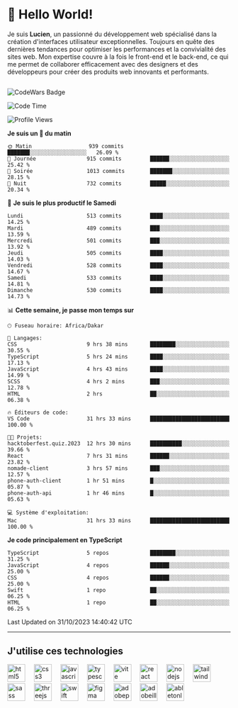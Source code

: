 # 👋 Hello World!

Je suis **Lucien**, un passionné du développement web spécialisé dans la création d'interfaces utilisateur exceptionnelles. Toujours en quête des dernières tendances pour optimiser les performances et la convivialité des sites web. Mon expertise couvre à la fois le front-end et le back-end, ce qui me permet de collaborer efficacement avec des designers et des développeurs pour créer des produits web innovants et performants.

##

![CodeWars Badge](https://www.codewars.com/users/xyhomi3/badges/small)

<!--START_SECTION:waka-->
![Code Time](http://img.shields.io/badge/Code%20Time-164%20hrs%2031%20mins-blue)

![Profile Views](http://img.shields.io/badge/Vues%20du%20profil-0-blue)

**Je suis un 🐤 du matin** 

```text
🌞 Matin                  939 commits         ███████░░░░░░░░░░░░░░░░░░   26.09 % 
🌆 Journée                915 commits         ██████░░░░░░░░░░░░░░░░░░░   25.42 % 
🌃 Soirée                 1013 commits        ███████░░░░░░░░░░░░░░░░░░   28.15 % 
🌙 Nuit                   732 commits         █████░░░░░░░░░░░░░░░░░░░░   20.34 % 
```
📅 **Je suis le plus productif le Samedi** 

```text
Lundi                    513 commits         ████░░░░░░░░░░░░░░░░░░░░░   14.25 % 
Mardi                    489 commits         ███░░░░░░░░░░░░░░░░░░░░░░   13.59 % 
Mercredi                 501 commits         ███░░░░░░░░░░░░░░░░░░░░░░   13.92 % 
Jeudi                    505 commits         ████░░░░░░░░░░░░░░░░░░░░░   14.03 % 
Vendredi                 528 commits         ████░░░░░░░░░░░░░░░░░░░░░   14.67 % 
Samedi                   533 commits         ████░░░░░░░░░░░░░░░░░░░░░   14.81 % 
Dimanche                 530 commits         ████░░░░░░░░░░░░░░░░░░░░░   14.73 % 
```


📊 **Cette semaine, je passe mon temps sur** 

```text
🕑︎ Fuseau horaire: Africa/Dakar

💬 Langages: 
CSS                      9 hrs 38 mins       ████████░░░░░░░░░░░░░░░░░   30.55 % 
TypeScript               5 hrs 24 mins       ████░░░░░░░░░░░░░░░░░░░░░   17.13 % 
JavaScript               4 hrs 43 mins       ████░░░░░░░░░░░░░░░░░░░░░   14.99 % 
SCSS                     4 hrs 2 mins        ███░░░░░░░░░░░░░░░░░░░░░░   12.78 % 
HTML                     2 hrs               ██░░░░░░░░░░░░░░░░░░░░░░░   06.38 % 

🔥 Éditeurs de code: 
VS Code                  31 hrs 33 mins      █████████████████████████   100.00 % 

🐱‍💻 Projets: 
hacktoberfest.quiz.2023  12 hrs 30 mins      ██████████░░░░░░░░░░░░░░░   39.66 % 
React                    7 hrs 31 mins       ██████░░░░░░░░░░░░░░░░░░░   23.82 % 
nomade-client            3 hrs 57 mins       ███░░░░░░░░░░░░░░░░░░░░░░   12.57 % 
phone-auth-client        1 hr 51 mins        █░░░░░░░░░░░░░░░░░░░░░░░░   05.87 % 
phone-auth-api           1 hr 46 mins        █░░░░░░░░░░░░░░░░░░░░░░░░   05.63 % 

💻 Système d'exploitation: 
Mac                      31 hrs 33 mins      █████████████████████████   100.00 % 
```

**Je code principalement en TypeScript** 

```text
TypeScript               5 repos             ████████░░░░░░░░░░░░░░░░░   31.25 % 
JavaScript               4 repos             ██████░░░░░░░░░░░░░░░░░░░   25.00 % 
CSS                      4 repos             ██████░░░░░░░░░░░░░░░░░░░   25.00 % 
Swift                    1 repo              ██░░░░░░░░░░░░░░░░░░░░░░░   06.25 % 
HTML                     1 repo              ██░░░░░░░░░░░░░░░░░░░░░░░   06.25 % 
```




 Last Updated on 31/10/2023 14:40:42 UTC
<!--END_SECTION:waka-->
---

## J'utilise ces technologies

<div align="left">
  <img src="https://skillicons.dev/icons?i=html" height="40" alt="html5 logo"  />
  <img width="12" />
  <img src="https://skillicons.dev/icons?i=css" height="40" alt="css3 logo"  />
  <img width="12" />
  <img src="https://skillicons.dev/icons?i=js" height="40" alt="javascript logo"  />
  <img width="12" />
  <img src="https://skillicons.dev/icons?i=ts" height="40" alt="typescript logo"  />
  <img width="12" />
  <img src="https://skillicons.dev/icons?i=vite" height="40" alt="vite logo"  />
  <img width="12" />
  <img src="https://skillicons.dev/icons?i=react" height="40" alt="react logo"  />
  <img width="12" />
  <img src="https://cdn.jsdelivr.net/gh/devicons/devicon/icons/nodejs/nodejs-original.svg" height="40" alt="nodejs logo"  />
  <img width="12" />
  <img src="https://skillicons.dev/icons?i=tailwind" height="40" alt="tailwindcss logo"  />
  <img width="12" />
  <img src="https://skillicons.dev/icons?i=sass" height="40" alt="sass logo"  />
  <img width="12" />
  <img src="https://skillicons.dev/icons?i=threejs" height="40" alt="threejs logo"  />
  <img width="12" />
  <img src="https://skillicons.dev/icons?i=swift" height="40" alt="swift logo"  />
  <img width="12" />
  <img src="https://skillicons.dev/icons?i=figma" height="40" alt="figma logo"  />
  <img width="12" />
  <img src="https://skillicons.dev/icons?i=ps" height="40" alt="adobephotoshop logo"  />
  <img width="12" />
  <img src="https://skillicons.dev/icons?i=ai" height="40" alt="adobeillustrator logo"  />
  <img width="12" />
  <img src="https://skillicons.dev/icons?i=ableton" height="40" alt="abletonlive logo"  />
</div>



